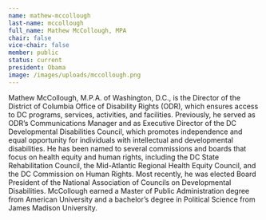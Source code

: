 ```yaml
---
name: mathew-mccollough
last-name: mccollough
full_name: Mathew McCollough, MPA
chair: false
vice-chair: false
member: public
status: current
president: Obama
image: /images/uploads/mccollough.png
---
```


  Mathew McCollough, M.P.A. of Washington, D.C., is the Director of the District
  of Columbia Office of Disability Rights (ODR), which ensures access to DC
  programs, services, activities, and facilities.  Previously, he served as ODR’s
  Communications Manager and as Executive Director of the DC Developmental
  Disabilities Council, which promotes independence and equal opportunity for
  individuals with intellectual and developmental disabilities.  He has been
  named to several commissions and boards that focus on health equity and human
  rights, including the DC State Rehabilitation Council, the Mid-Atlantic
  Regional Health Equity Council, and the DC Commission on Human Rights.  Most
  recently, he was elected Board President of the National Association of
  Councils on Developmental Disabilities.  McCollough earned a Master of Public
  Administration degree from American University and a bachelor’s degree in
  Political Science from James Madison University.


